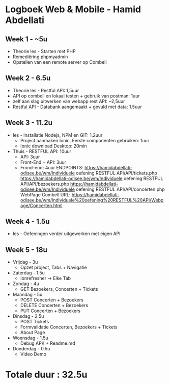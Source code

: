 # Logboek Web & Mobile - Hamid Abdellati
## Week 1 - ~5u
* Theorie les - Starten met PHP
 * Remediëring phpmyadmin
 * Opstellen van een remote server op Combell
## Week 2 - 6.5u
* Theorie les - Restful API: 1,5uur
 * API op combell en lokaal testen + gebruik van postman: 1uur
 * zelf aan slag uitwerken van webapp rest API: ~2,5uur
* Restful API - Databank aangemaakt + gevuld met data: 1.5uur
## Week 3 - 11.2u
* les - Installatie Nodejs, NPM en GIT: 1.2uur
    * Project aanmaken Ionic. Eerste componenten gebruiken: 1uur
    * Ionic download Desktop: 20min
* Thuis - RESTFUL API: 10uur 
    * API: 3uur
    * Front-End + API: 3uur
    * Frond-end: 4uur
ENDPOINTS:
        https://hamidabdellati-odisee.be/wm/Individuele oefening RESTFUL API/API/tickets.php
        https://hamidabdellati-odisee.be/wm/Individuele oefening RESTFUL API/API/bezoekers.php
        https://hamidabdellati-odisee.be/wm/Individuele oefening RESTFUL API/API/concerten.php
WebPage Combell URL:
        https://hamidabdellati-odisee.be/wm/Individuele%20oefening%20RESTFUL%20API/Webpage/Concerten.html
## Week 4 - 1.5u
* les - Oefeningen verder uitgewerken met eigen API
## Week 5 - 18u
* Vrijdag - 3u
    * Opzet project, Tabs + Navigatie
* Zaterdag - 1.5u
    * Ionrefresher -> Elke Tab
* Zondag - 4u
    * GET Bezoekers, Concerten + Tickets
* Maandag - 5u
    * POST Concerten + Bezoekers
    * DELETE Concerten + Bezoekers
    * PUT Concerten + Bezoekers
* Dinsdag - 2.5u
    * POST Tickets
    * Formvalidatie Concerten, Bezoekers + Tickets
    * About Page
* Woensdag - 1.5u
    * Debug APK + Readme.md
* Donderdag - 0.5u
    * Video Demo
# Totale duur : 32.5u